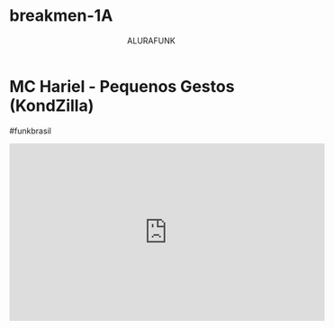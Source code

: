 # breakmen-1A

<head>
   <link rel="stylesheet" href="styles.css" />
   <title>KALWHAN</title>

</head>


<body>

<header>ALURAFUNK</header>


<h1>MC Hariel - Pequenos Gestos (KondZilla)</h1>
<P>#funkbrasil</P>



<iframe width="560" height="315" src="https://www.youtube.com/embed/zDCxqciBDC8?si=zjP7u-W9XaQPXmLM" title="YouTube video player" frameborder="0" allow="accelerometer; autoplay; clipboard-write; encrypted-media; gyroscope; picture-in-picture; web-share" referrerpolicy="strict-origin-when-cross-origin" allowfullscreen></iframe>

</body>
